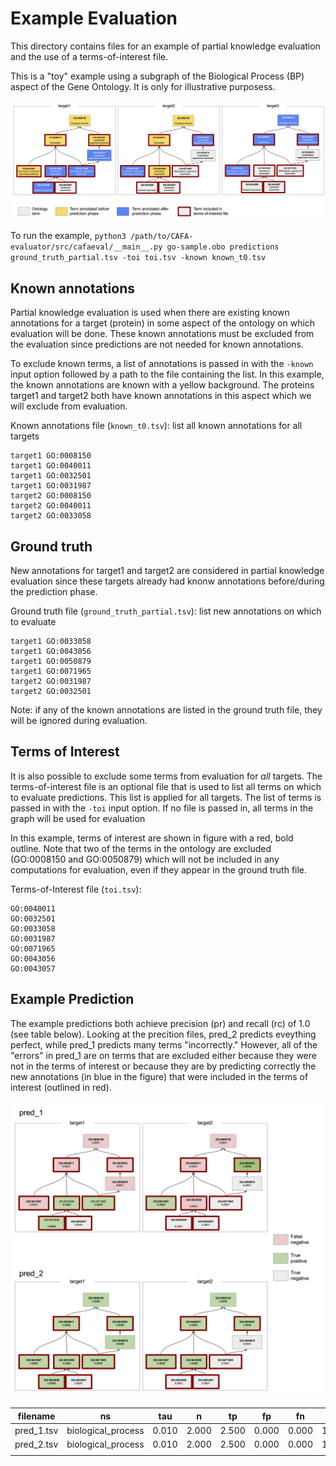 # Example Evaluation

This directory contains files for an example of partial knowledge evaluation and the use of a terms-of-interest file.

This is a "toy" example using a subgraph of the Biological Process (BP) aspect of the Gene Ontology. It is only for
illustrative purposess.

![Example of partial knowledge evaluation](sample_eval.jpg)



To run the example,
``python3 /path/to/CAFA-evaluator/src/cafaeval/__main__.py go-sample.obo predictions ground_truth_partial.tsv -toi toi.tsv -known known_t0.tsv``


## Known annotations

Partial knowledge evaluation is used when there are existing known annotations for a target (protein) in some aspect of the 
ontology on which evaluation will be done. These known annotations must be excluded from the evaluation since 
predictions are not needed for known annotations.

To exclude known terms, a list of annotations is passed in with the `-known` input option followed by a path 
to the file containing the list. In this example, the known annotations are known with a yellow background.
The proteins target1 and target2 both have known annotations in this aspect which we will exclude from evaluation.


Known annotations file (`known_t0.tsv`): list all known annotations for all targets  
```
target1 GO:0008150
target1 GO:0040011
target1 GO:0032501
target1 GO:0031987
target2 GO:0008150
target2 GO:0040011
target2 GO:0033058
```

## Ground truth
New annotations for target1 and target2 are considered in partial knowledge evaluation since these targets 
already had knonw annotations before/during the prediction phase.

Ground truth file (`ground_truth_partial.tsv`): list new annotations on which to evaluate
```
target1 GO:0033058
target1 GO:0043056
target1 GO:0050879
target1 GO:0071965
target2 GO:0031987
target2 GO:0032501
```

Note: if any of the known annotations are listed in the ground truth file, they will be ignored during 
evaluation. 

## Terms of Interest
It is also possible to exclude some terms from evaluation for _all_ targets. The terms-of-interest file
is an optional file that is used to list all terms on which to evaluate predictions. This list is 
applied for all targets. The list of terms is passed in with the `-toi` input option. If no file is 
passed in, all terms in the graph will be used for evaluation

In this example, terms of interest are shown in figure with a red, bold outline. Note that two of the 
terms in the ontology are excluded (GO:0008150 and GO:0050879) which will not be included in any computations
for evaluation, even if they appear in the ground truth file.

Terms-of-Interest file (`toi.tsv`):
```
GO:0040011
GO:0032501
GO:0033058
GO:0031987
GO:0071965
GO:0043056
GO:0043057
``` 


## Example Prediction



The example predictions both achieve precision (pr) and recall (rc) of 1.0 (see table below). 
Looking at the precition files, pred_2 predicts eveything perfect, while pred_1 predicts many terms "incorrectly." 
However, all of the "errors" in pred_1 are on terms that are excluded either because they were not in the terms of interest 
or because they are by predicting correctly the new annotations (in blue in the figure) that were included in the terms of interest (outlined in red).


![Example of predictions](predictions.png)


|   filename    |   ns                  |   tau    |   n      |   tp     |   fp     |   fn     |   pr     |   rc     |   cov    |   mi     |   ru     |   f      |   s      |   pr_micro  |   rc_micro  |   f_micro  |   cov_max  |
|---------------|-----------------------|----------|----------|----------|----------|----------|----------|----------|----------|----------|----------|----------|----------|-------------|-------------|------------|------------|
|   pred_1.tsv  |   biological_process  |   0.010  |   2.000  |   2.500  |   0.000  |   0.000  |   1.000  |   1.000  |   1.000  |   0.000  |   0.000  |   1.000  |   0.000  |   1.000     |   1.000     |   1.000    |   1.000    |
|   pred_2.tsv  |   biological_process  |   0.010  |   2.000  |   2.500  |   0.000  |   0.000  |   1.000  |   1.000  |   1.000  |   0.000  |   0.000  |   1.000  |   0.000  |   1.000     |   1.000     |   1.000    |   1.000    |
|               |                       |          |          |          |          |          |          |          |          |          |          |          |          |             |             |            |            |
